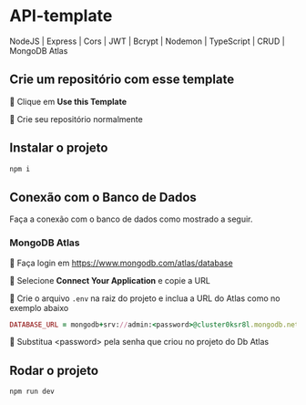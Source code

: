 
# API-template


NodeJS | Express | Cors | JWT | Bcrypt | Nodemon | TypeScript | CRUD | MongoDB Atlas

## Crie um repositório com esse template

🔹 Clique em **Use this Template**

🔹 Crie seu repositório normalmente



## Instalar o projeto

```ruby
npm i
```

## Conexão com o Banco de Dados
Faça a conexão com o banco de dados como mostrado a seguir.

### MongoDB Atlas



🔹 Faça login em https://www.mongodb.com/atlas/database


🔹 Selecione **Connect Your Application** e copie a URL


🔹 Crie o arquivo `.env` na raiz do projeto e inclua a URL do Atlas como no exemplo abaixo

```ruby
DATABASE_URL = mongodb+srv://admin:<password>@cluster0ksr8l.mongodb.net/?retryWrites=true&w=majority
```

🔹 Substitua \<password\> pela senha que criou no projeto do Db Atlas

## Rodar o projeto

```ruby
npm run dev
```


